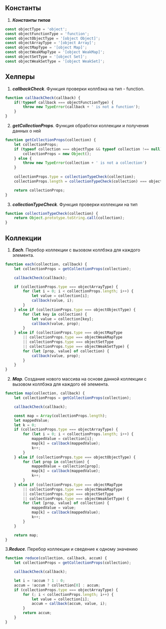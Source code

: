 ## Константы
1. ***Константы типов***
```javascript
const objectType = 'object';
const objectFunctionType = 'function';
const objectObjectType = '[object Object]';
const objectArrayType = '[object Array]';
const objectMapType = '[object Map]';
const objectWeakMapType = '[object WeakMap]';
const objectSetType = '[object Set]';
const objectWeakSetType = '[object WeakSet]';
```

## Хелперы

1. ***callbackCheck***. Функция проверки коллбэка на тип - function.
```javascript
function callbackCheck(callback) {
    if(!typeof callback === objectFunctionType) {
        throw new TypeError(callback + ' is not a function');
    }
}
```
2. ***getCollectionProps***. Функция обработки коллекции и получения данных о ней
```javascript
function getCollectionProps(collection) {
    let collectionProps;
    if (typeof collection === objectType && typeof collection !== null) {
        collectionProps = new Object();
    } else {
        throw new TypeError(collection + ' is not a collection')
    }
    
    collectionProps.type = collectionTypeCheck(collection);
    collectionProps.length = collectionTypeCheck(collection) === objectArrayType || collectionTypeCheck(collection) === objectObjectType ? collection.length : collection.size;

    return collectionProps;
}
```
3. ***collectionTypeCheck***. Функция проверки коллекции на тип
```javascript
function collectionTypeCheck(collection) {
    return Object.prototype.toString.call(collection);
}
```

## Коллекции

1. ***Each***. Перебор коллекции с вызовом коллбэка для каждого элемента.
```javascript
function each(collection, callback) {
    let collectionProps = getCollectionProps(collection);

    callbackCheck(callback);

    if (collectionProps.type === objectArrayType) {
        for (let i = 0; i < collectionProps.length; i++) {
            let value = collection[i];
            callback(value, i);
        }
    } else if (collectionProps.type === objectObjectType) {
        for (let key in collection) {
            let value = collection[key];
            callback(value, prop);
        }
    } else if (collectionProps.type === objectMapType 
        || collectionProps.type === objectWeakMapType 
        || collectionProps.type === objectSetType 
        || collectionProps.type === objectWeakSetType) {
        for (let [prop, value] of collection) {
            callback(value, prop);
        }
    }
}
```
2. ***Map***. Создание нового массива на основе данной коллекции с вызовом коллбэка для каждого её элемента.
```javascript
function map(collection, callback) {
    let collectionProps = getCollectionProps(collection);

    callbackCheck(callback);

    const map = Array(collectionProps.length);
    let mappedValue;
    let k = 0;
    if (collectionProps.type === objectArrayType) {
        for (let i = 0; i < collectionProps.length; i++) {
            mappedValue = collection[i];
            map[k] = callback(mappedValue);
            k++;
        }
    } else if (collectionProps.type === objectObjectType) {
        for (let prop in collection) {
            mappedValue = collection[prop];
            map[k] = callback(mappedValue);
            k++;
        }
    } else if (collectionProps.type === objectMapType 
        || collectionProps.type === objectWeakMapType 
        || collectionProps.type === objectSetType 
        || collectionProps.type === objectWeakSetType) {
        for (let [prop, value] of collection) {
            mappedValue = value;
            map[k] = callback(mappedValue);
            k++;
        }
    }

    return map;
}
```
3.***Reduce***. Перебор коллекции и сведение к одному значению
```javascript
function reduce(collection, callback, accum) {
    let collectionProps = getCollectionProps(collection);

    callbackCheck(callback);

    let i = !accum ? 1 : 0;
    accum = !accum ? collection[0] : accum;
    if (collectionProps.type === objectArrayType) {
        for (; i < collectionProps.length; i++) {
            let value = collection[i];
            accum = callback(accum, value, i);
        }
        return accum;
    }
}
```
